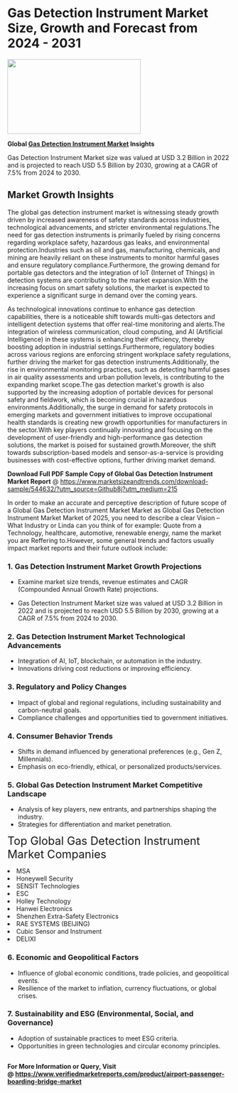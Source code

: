 <H1>Gas Detection Instrument Market Size, Growth and Forecast from 2024 - 2031</H1><img class="aligncenter size-medium wp-image-584254" src="https://thirdeyenews.in/wp-content/uploads/2024/09/Global-Market-Research-300x168.jpeg" alt="" width="300" height="168" /><p><strong>Global&nbsp;<a href="https://www.marketsizeandtrends.com/download-sample/544632/?utm_source=Github8j?utm_medium=215">Gas Detection Instrument Market</a> Insights</strong></p><p>Gas Detection Instrument Market size was valued at USD 3.2 Billion in 2022 and is projected to reach USD 5.5 Billion by 2030, growing at a CAGR of 7.5% from 2024 to 2030.</p><p><h2>Market Growth Insights</h2> <p>The global gas detection instrument market is witnessing steady growth driven by increased awareness of safety standards across industries, technological advancements, and stricter environmental regulations.The need for gas detection instruments is primarily fueled by rising concerns regarding workplace safety, hazardous gas leaks, and environmental protection.Industries such as oil and gas, manufacturing, chemicals, and mining are heavily reliant on these instruments to monitor harmful gases and ensure regulatory compliance.Furthermore, the growing demand for portable gas detectors and the integration of IoT (Internet of Things) in detection systems are contributing to the market expansion.With the increasing focus on smart safety solutions, the market is expected to experience a significant surge in demand over the coming years.</p> <p>As technological innovations continue to enhance gas detection capabilities, there is a noticeable shift towards multi-gas detectors and intelligent detection systems that offer real-time monitoring and alerts.The integration of wireless communication, cloud computing, and AI (Artificial Intelligence) in these systems is enhancing their efficiency, thereby boosting adoption in industrial settings.Furthermore, regulatory bodies across various regions are enforcing stringent workplace safety regulations, further driving the market for gas detection instruments.Additionally, the rise in environmental monitoring practices, such as detecting harmful gases in air quality assessments and urban pollution levels, is contributing to the expanding market scope.The gas detection market's growth is also supported by the increasing adoption of portable devices for personal safety and fieldwork, which is becoming crucial in hazardous environments.Additionally, the surge in demand for safety protocols in emerging markets and government initiatives to improve occupational health standards is creating new growth opportunities for manufacturers in the sector.With key players continually innovating and focusing on the development of user-friendly and high-performance gas detection solutions, the market is poised for sustained growth.Moreover, the shift towards subscription-based models and sensor-as-a-service is providing businesses with cost-effective options, further driving market demand.</p> <p><span class=""><strong>Download Full PDF Sample Copy of Global Gas Detection Instrument Market Report</strong> @ <a href="https://www.marketsizeandtrends.com/download-sample/544632/?utm_source=Github8j?utm_medium=215" target="_blank">https://www.marketsizeandtrends.com/download-sample/544632/?utm_source=Github8j?utm_medium=215</a></span></p><p>In order to make an accurate and perceptive description of future scope of a Global&nbsp;Gas Detection Instrument Market Market as Global&nbsp;Gas Detection Instrument Market Market of 2025, you need to describe a clear Vision &ndash; What Industry or Linda can you think of for example: Quote from a Technology, healthcare, automotive, renewable energy, name the market you are Reffering to.However, some general trends and factors usually impact market reports and their future outlook include:</p><h3>1.&nbsp;<strong>Gas Detection Instrument Market Growth Projections</strong></h3><ul><li>Examine market size trends, revenue estimates and CAGR (Compounded Annual Growth Rate) projections.</li><li><p>Gas Detection Instrument Market size was valued at USD 3.2 Billion in 2022 and is projected to reach USD 5.5 Billion by 2030, growing at a CAGR of 7.5% from 2024 to 2030.</p></li></ul><h3>2.&nbsp;<strong>Gas Detection Instrument Market Technological Advancements</strong></h3><ul><li>Integration of AI, IoT, blockchain, or automation in the industry.</li><li>Innovations driving cost reductions or improving efficiency.</li></ul><h3>3.&nbsp;<strong>Regulatory and Policy Changes</strong></h3><ul><li>Impact of global and regional regulations, including sustainability and carbon-neutral goals.</li><li>Compliance challenges and opportunities tied to government initiatives.</li></ul><h3>4.&nbsp;<strong>Consumer Behavior Trends</strong></h3><ul><li>Shifts in demand influenced by generational preferences (e.g., Gen Z, Millennials).</li><li>Emphasis on eco-friendly, ethical, or personalized products/services.</li></ul><h3>5.&nbsp;<strong>Global Gas Detection Instrument Market Competitive Landscape</strong></h3><ul><li>Analysis of key players, new entrants, and partnerships shaping the industry.</li><li>Strategies for differentiation and market penetration.</li></ul><p data-pm-slice="1 1 []"><span style="color: inherit; font-family: inherit; font-size: 25px;">Top Global Gas Detection Instrument Market Companies</span></p><div class="" data-test-id=""><p><li>MSA</li><li> Honeywell Security</li><li> SENSIT Technologies</li><li> ESC</li><li> Holley Technology</li><li> Hanwei Electronics</li><li> Shenzhen Extra-Safety Electronics</li><li> RAE SYSTEMS (BEIJING)</li><li> Cubic Sensor and Instrument</li><li> DELIXI</li></p></div><h3>6.&nbsp;<strong>Economic and Geopolitical Factors</strong></h3><ul><li>Influence of global economic conditions, trade policies, and geopolitical events.</li><li>Resilience of the market to inflation, currency fluctuations, or global crises.</li></ul><h3>7.&nbsp;<strong>Sustainability and ESG (Environmental, Social, and Governance)</strong></h3><ul><li>Adoption of sustainable practices to meet ESG criteria.</li><li>Opportunities in green technologies and circular economy principles.</li></ul><h2><strong style="font-size: 14px;">For More Information or Query, Visit @&nbsp;</strong><a style="background-color: #ffffff; font-size: 14px;" href="https://www.marketsizeandtrends.com/report/gas-detection-instrument-market/" target="_blank">https://www.verifiedmarketreports.com/product/airport-passenger-boarding-bridge-market</a></h2>